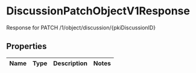 

# DiscussionPatchObjectV1Response

Response for PATCH /1/object/discussion/{pkiDiscussionID}

## Properties

| Name | Type | Description | Notes |
|------------ | ------------- | ------------- | -------------|



